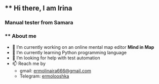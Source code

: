 ## ** Hi there, I am Irina

### Manual tester from Samara

 ### ** About me

- 🔭 I’m currently working on an online mental map editor **Mind in Map**
- 🌱 I’m currently learning Python programming language
- 🤔 I’m looking for help with test automation
- 📫 Reach me by
    - gmail: ermolinaira666@gmail.com
    - Telegram: [ermolooshka](https://t.me/ermolooshka)

